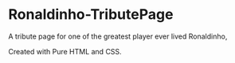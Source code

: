 # Ronaldinho-TributePage
A tribute page for one of the greatest player ever lived Ronaldinho,

Created with Pure HTML and CSS.
